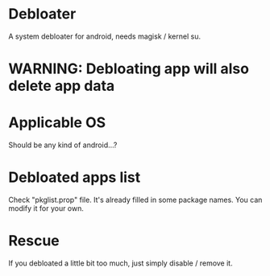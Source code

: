 # Debloater
A system debloater for android, needs magisk / kernel su.
# WARNING: Debloating app will also delete app data
# Applicable OS
Should be any kind of android...?
# Debloated apps list 
Check "pkglist.prop" file. It's already filled in some package names. You can modify it for your own.
# Rescue 
If you debloated a little bit too much, just simply disable / remove it.
